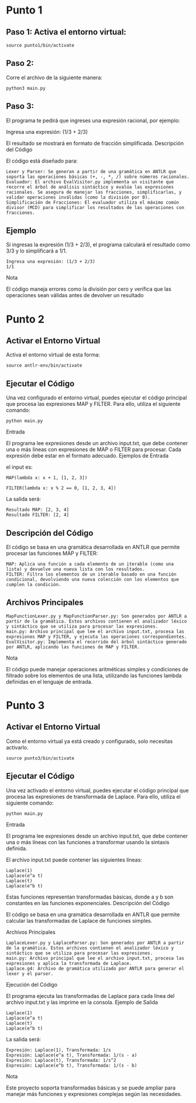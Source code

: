 # Punto 1
## Paso 1: Activa el entorno virtual:

    source punto1/bin/activate


## Paso 2:

Corre el archivo de la siguiente manera:

    python3 main.py

## Paso 3:

El programa te pedirá que ingreses una expresión racional, por ejemplo:

Ingresa una expresión: (1/3 + 2/3)

El resultado se mostrará en formato de fracción simplificada.
Descripción del Código

El código está diseñado para:

    Lexer y Parser: Se generan a partir de una gramática en ANTLR que soporta las operaciones básicas (+, -, *, /) sobre números racionales.
    Evaluador: El archivo EvalVisitor.py implementa un visitante que recorre el árbol de análisis sintáctico y evalúa las expresiones racionales. Se asegura de manejar las fracciones, simplificarlas, y validar operaciones inválidas (como la división por 0).
    Simplificación de Fracciones: El evaluador utiliza el máximo común divisor (MCD) para simplificar los resultados de las operaciones con fracciones.

## Ejemplo

Si ingresas la expresión (1/3 + 2/3), el programa calculará el resultado como 3/3 y lo simplificará a 1/1.

    Ingresa una expresión: (1/3 + 2/3)
    1/1

Nota

El código maneja errores como la división por cero y verifica que las operaciones sean válidas antes de devolver un resultado


# Punto 2

## Activar el Entorno Virtual

Activa el entorno virtual de esta forma:

    
    source antlr-env/bin/activate




## Ejecutar el Código

Una vez configurado el entorno virtual, puedes ejecutar el código principal que procesa las expresiones MAP y FILTER. Para ello, utiliza el siguiente comando:


    python main.py

Entrada

El programa lee expresiones desde un archivo input.txt, que debe contener una o más líneas con expresiones de MAP o FILTER para procesar. Cada expresión debe estar en el formato adecuado.
Ejemplos de Entrada

el input es:



    MAP(lambda x: x + 1, [1, 2, 3])

    FILTER(lambda x: x % 2 == 0, [1, 2, 3, 4])


La salida será:


    Resultado MAP: [2, 3, 4]
    Resultado FILTER: [2, 4]

## Descripción del Código
El código se basa en una gramática desarrollada en ANTLR que permite procesar las funciones MAP y FILTER:

    MAP: Aplica una función a cada elemento de un iterable (como una lista) y devuelve una nueva lista con los resultados.
    FILTER: Filtra los elementos de un iterable basado en una función condicional, devolviendo una nueva colección con los elementos que cumplen la condición.

## Archivos Principales

    MapFunctionLexer.py y MapFunctionParser.py: Son generados por ANTLR a partir de la gramática. Estos archivos contienen el analizador léxico y sintáctico que se utiliza para procesar las expresiones.
    main.py: Archivo principal que lee el archivo input.txt, procesa las expresiones MAP y FILTER, y ejecuta las operaciones correspondientes.
    EvalVisitor.py: Implementa el recorrido del árbol sintáctico generado por ANTLR, aplicando las funciones de MAP y FILTER.
Nota

El código puede manejar operaciones aritméticas simples y condiciones de filtrado sobre los elementos de una lista, utilizando las funciones lambda definidas en el lenguaje de entrada.



# Punto 3
 
 ## Activar el Entorno Virtual

Como el entorno virtual ya está creado y configurado, solo necesitas activarlo.


    source punto3/bin/activate


## Ejecutar el Código

Una vez activado el entorno virtual, puedes ejecutar el código principal que procesa las expresiones de transformada de Laplace. Para ello, utiliza el siguiente comando:

    python main.py

Entrada

El programa lee expresiones desde un archivo input.txt, que debe contener una o más líneas con las funciones a transformar usando la sintaxis definida.

El archivo input.txt puede contener las siguientes líneas:


    Laplace(1)
    Laplace(e^a t)
    Laplace(t)
    Laplace(e^b t)

Estas funciones representan transformadas básicas, donde a y b son constantes en las funciones exponenciales.
Descripción del Código

El código se basa en una gramática desarrollada en ANTLR que permite calcular las transformadas de Laplace de funciones simples.


Archivos Principales

    LaplaceLexer.py y LaplaceParser.py: Son generados por ANTLR a partir de la gramática. Estos archivos contienen el analizador léxico y sintáctico que se utiliza para procesar las expresiones.
    main.py: Archivo principal que lee el archivo input.txt, procesa las expresiones y aplica la transformada de Laplace.
    Laplace.g4: Archivo de gramática utilizado por ANTLR para generar el lexer y el parser.

Ejecución del Código

El programa ejecuta las transformadas de Laplace para cada línea del archivo input.txt y las imprime en la consola.
Ejemplo de Salida

    Laplace(1)
    Laplace(e^a t)
    Laplace(t)
    Laplace(e^b t)

La salida será:

    
    Expresión: Laplace(1), Transformada: 1/s
    Expresión: Laplace(e^a t), Transformada: 1/(s - a)
    Expresión: Laplace(t), Transformada: 1/s^2
    Expresión: Laplace(e^b t), Transformada: 1/(s - b)

Nota

Este proyecto soporta transformadas básicas y se puede ampliar para manejar más funciones y expresiones complejas según las necesidades.

